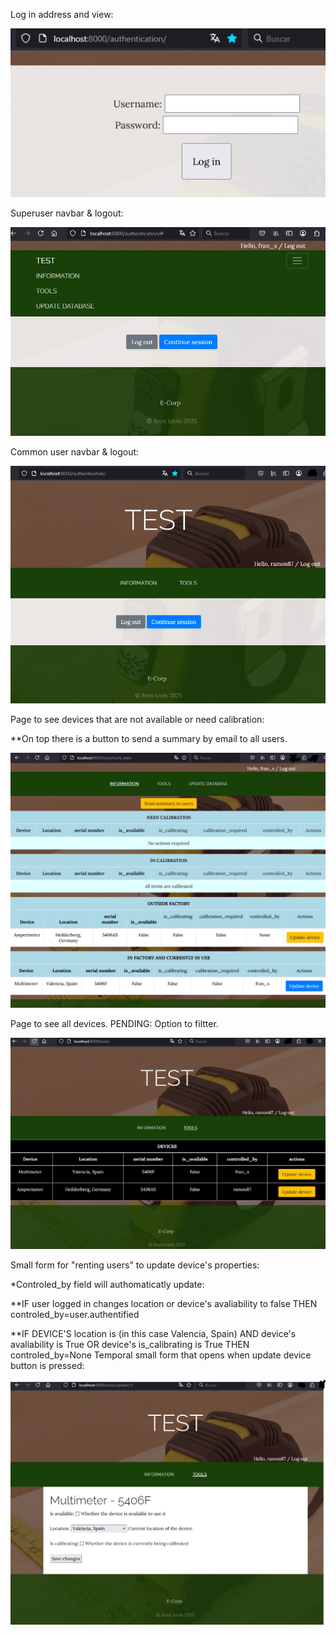 Log in address and view:

![alt text](readme_images/log_in.png)


Superuser navbar & logout:

![alt text](readme_images/superuser_view.png)


Common user navbar & logout:

![alt text](readme_images/other_user_view.png)


Page to see devices that are not available or need calibration:

**On top there is a button to send a summary by email to all users.

![alt text](readme_images/device_status.png)


Page to see all devices. PENDING: Option to filtter.

![alt text](readme_images/all_tools.png)


Small form for "renting users" to update device's properties:

*Controled_by field will authomaticatly update:

**IF user logged in changes location or device's avaliability to false THEN controled_by=user.authentified

**IF DEVICE'S location is (in this case Valencia, Spain) AND device's avaliability is True OR device's is_calibrating is True THEN controled_by=None
Temporal small form that opens when update device button is pressed:

![alt text](readme_images/form.png)


